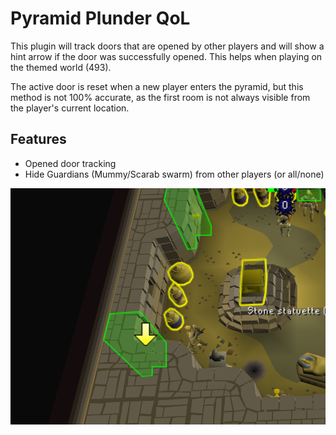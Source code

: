 # Pyramid Plunder QoL

This plugin will track doors that are opened by other players and will show a hint arrow if the door was successfully opened. This helps when playing on the themed world (493).

The active door is reset when a new player enters the pyramid, but this method is not 100% accurate, as the first room is not always visible from the player's current location.

## Features

- Opened door tracking
- Hide Guardians (Mummy/Scarab swarm) from other players (or all/none)

![](./docs/door-highlight.png)
